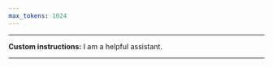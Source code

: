 ```yaml
---
max_tokens: 1024
---
```


<hr class="__AI_plugin_role-system">

**Custom instructions:**
 I am a helpful assistant.
 
<hr class="__AI_plugin_role-user">

# 